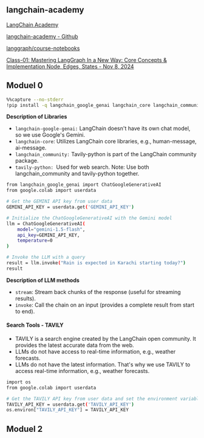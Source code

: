 
  ## langchain-academy

[LangChain Academy](https://academy.langchain.com/courses/intro-to-langgraph)

[langchain-academy - Github](https://github.com/langchain-ai/langchain-academy/tree/main)

[langgraph/course-notebooks](https://github.com/panaversity/learn-applied-generative-ai-fundamentals/blob/main/03_langchain_ecosystem/langgraph/course-notebooks/module-0/basics.ipynb)

[Class-01: Mastering LangGraph In a New Way: Core Concepts & Implementation Node, Edges, States - Nov 8, 2024](https://www.youtube.com/watch?v=jIX9P12IkQM)

## Moduel 0
```bash
%%capture --no-stderr
!pip install -q langchain_google_genai langchain_core langchain_community tavily-python
```

**Description of Libraries**
* `langchain-google-genai:` LangChain doesn't have its own chat model, so we use Google's Gemini.
* `langchain-core`: Utilizes LangChain core libraries, e.g., human-message, ai-message.
* `langchain_community:` Tavily-python is part of the LangChain community package.
* `tavily-python: `Used for web search.
Note: Use both langchain_community and tavily-python together.

```bash
from langchain_google_genai import ChatGoogleGenerativeAI
from google.colab import userdata

# Get the GEMINI API key from user data
GEMINI_API_KEY = userdata.get('GEMINI_API_KEY')

# Initialize the ChatGoogleGenerativeAI with the Gemini model
llm = ChatGoogleGenerativeAI(
    model="gemini-1.5-flash",
    api_key=GEMINI_API_KEY,
    temperature=0
)

# Invoke the LLM with a query
result = llm.invoke("Rain is expected in Karachi starting today?")
result
```

**Description of LLM methods**
* `stream`: Stream back chunks of the response (useful for streaming results).
* `invoke`: Call the chain on an input (provides a complete result from start to end).

#### Search Tools - TAVILY

* TAVILY is a search engine created by the LangChain open community. It provides the latest accurate data from the web.
* LLMs do not have access to real-time information, e.g., weather forecasts.
* LLMs do not have the latest information. That's why we use TAVILY to access real-time information, e.g., weather forecasts.

```bash
import os
from google.colab import userdata

# Get the TAVILY API key from user data and set the environment variable
TAVILY_API_KEY = userdata.get('TAVILY_API_KEY')
os.environ["TAVILY_API_KEY"] = TAVILY_API_KEY
```
## Moduel 2

  
